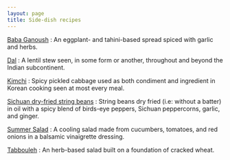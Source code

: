 ```yaml
---
layout: page
title: Side-dish recipes
---
```


[Baba Ganoush](../baba-ganoush)
:   An eggplant- and tahini-based spread spiced with garlic and herbs.

[Dal](../dal)
:   A lentil stew seen, in some form or another, throughout and beyond the Indian subcontinent.

[Kimchi](../kimchi)
:   Spicy pickled cabbage used as both condiment and ingredient in Korean cooking seen at most every meal.

[Sichuan dry-fried string beans](../sichuan-beans)
:   String beans dry fried (i.e: without a batter) in oil with a spicy blend of birds-eye peppers, Sichuan peppercorns, garlic, and ginger.

[Summer Salad](../summer-salad)
:   A cooling salad made from cucumbers, tomatoes, and red onions in a balsamic vinaigrette dressing.

[Tabbouleh](../tabbouleh)
:   An herb-based salad built on a foundation of cracked wheat.
